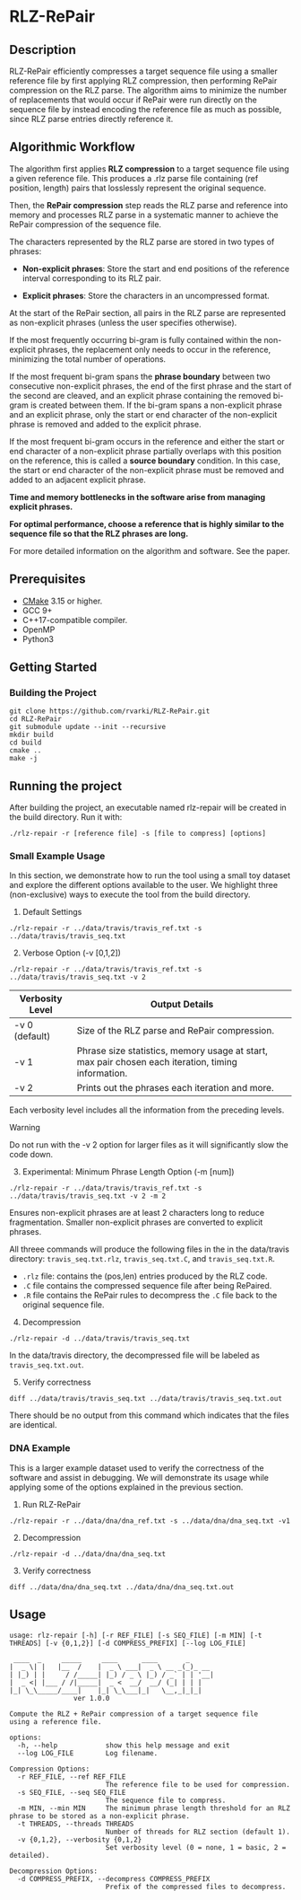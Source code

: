 # RLZ-RePair

## Description

RLZ-RePair efficiently compresses a target sequence file using a smaller reference file by first applying RLZ compression, then performing RePair compression on the RLZ parse. The algorithm aims to minimize the number of replacements that would occur if RePair were run directly on the sequence file by instead encoding the reference file as much as possible, since RLZ parse entries directly reference it.

## Algorithmic Workflow

The algorithm first applies **RLZ compression** to a target sequence file using a given reference file. This produces a .rlz parse file containing (ref position, length) pairs that losslessly represent the original sequence.

Then, the **RePair compression** step reads the RLZ parse and reference into memory and processes RLZ parse in a systematic manner to achieve the RePair compression of the sequence file. 

The characters represented by the RLZ parse are stored in two types of phrases:

- **Non-explicit phrases**: Store the start and end positions of the reference interval corresponding to its RLZ pair.

- **Explicit phrases**: Store the characters in an uncompressed format. 

At the start of the RePair section, all pairs in the RLZ parse are represented as non-explicit phrases (unless the user specifies otherwise).

If the most frequently occurring bi-gram is fully contained within the non-explicit phrases, the replacement only needs to occur in the reference, minimizing the total number of operations.

If the most frequent bi-gram spans the **phrase boundary** between two consecutive non-explicit phrases, the end of the first phrase and the start of the second are cleaved, and an explicit phrase containing the removed bi-gram is created between them. If the bi-gram spans a non-explicit phrase and an explicit phrase, only the start or end character of the non-explicit phrase is removed and added to the explicit phrase.

If the most frequent bi-gram occurs in the reference and either the start or end character of a non-explicit phrase partially overlaps with this position on the reference, this is called a **source boundary** condition. In this case, the start or end character of the non-explicit phrase must be removed and added to an adjacent explicit phrase.

**Time and memory bottlenecks in the software arise from managing explicit phrases.**

**For optimal performance, choose a reference that is highly similar to the sequence file so that the RLZ phrases are long.**

For more detailed information on the algorithm and software. See the paper.

## Prerequisites

- [CMake](https://cmake.org/) 3.15 or higher.
- GCC 9+
- C++17-compatible compiler.
- OpenMP
- Python3

## Getting Started

### Building the Project

```
git clone https://github.com/rvarki/RLZ-RePair.git
cd RLZ-RePair
git submodule update --init --recursive
mkdir build
cd build
cmake ..
make -j
```
## Running the project

After building the project, an executable named rlz-repair will be created in the build directory. Run it with:
```
./rlz-repair -r [reference file] -s [file to compress] [options] 
```

### Small Example Usage

In this section, we demonstrate how to run the tool using a small toy dataset and explore the different options available to the user. We highlight three (non-exclusive) ways to execute the tool from the build directory.

1. Default Settings

```
./rlz-repair -r ../data/travis/travis_ref.txt -s ../data/travis/travis_seq.txt
```

2. Verbose Option (-v [0,1,2])
```
./rlz-repair -r ../data/travis/travis_ref.txt -s ../data/travis/travis_seq.txt -v 2
```
| Verbosity Level | Output Details |
| --- | --- |
| -v 0 (default)  | Size of the RLZ parse and RePair compression. |
| -v 1 | Phrase size statistics, memory usage at start, max pair chosen each iteration, timing information. |
| -v 2 | Prints out the phrases each iteration and more. |

Each verbosity level includes all the information from the preceding levels.

> [!WARNING]
> Do not run with the -v 2 option for larger files as it will significantly slow the code down.

3. Experimental: Minimum Phrase Length Option (-m [num])

```
./rlz-repair -r ../data/travis/travis_ref.txt -s ../data/travis/travis_seq.txt -v 2 -m 2
```

Ensures non-explicit phrases are at least 2 characters long to reduce fragmentation. Smaller non-explicit phrases are converted to explicit phrases.

All threee commands will produce the following files in the in the data/travis directory: `travis_seq.txt.rlz`, `travis_seq.txt.C`, and `travis_seq.txt.R`. 

- `.rlz` file: contains the (pos,len) entries produced by the RLZ code. 
- `.C` file contains the compressed sequence file after being RePaired. 
- `.R` file contains the RePair rules to decompress the `.C` file back to the original sequence file.

4.  Decompression

```
./rlz-repair -d ../data/travis/travis_seq.txt
```
In the data/travis directory, the decompressed file will be labeled as `travis_seq.txt.out`.

5. Verify correctness
```
diff ../data/travis/travis_seq.txt ../data/travis/travis_seq.txt.out
```

There should be no output from this command which indicates that the files are identical.

### DNA Example

This is a larger example dataset used to verify the correctness of the software and assist in debugging. We will demonstrate its usage while applying some of the options explained in the previous section.

1. Run RLZ-RePair 

```
./rlz-repair -r ../data/dna/dna_ref.txt -s ../data/dna/dna_seq.txt -v1
```

2. Decompression

```
./rlz-repair -d ../data/dna/dna_seq.txt 
```

3. Verify correctness
```
diff ../data/dna/dna_seq.txt ../data/dna/dna_seq.txt.out
```

## Usage
```
usage: rlz-repair [-h] [-r REF_FILE] [-s SEQ_FILE] [-m MIN] [-t THREADS] [-v {0,1,2}] [-d COMPRESS_PREFIX] [--log LOG_FILE]

 ____  _     _____     ____      ____       _      
|  _ \| |   |__  /    |  _ \ ___|  _ \ __ _(_)_ __ 
| |_) | |     / /_____| |_) / _ \ |_) / _` | | '__|
|  _ <| |___ / /|_____|  _ <  __/  __/ (_| | | |   
|_| \_\_____/____|    |_| \_\___|_|   \__,_|_|_|             
                ver 1.0.0

Compute the RLZ + RePair compression of a target sequence file 
using a reference file.

options:
  -h, --help            show this help message and exit
  --log LOG_FILE        Log filename.

Compression Options:
  -r REF_FILE, --ref REF_FILE
                        The reference file to be used for compression.
  -s SEQ_FILE, --seq SEQ_FILE
                        The sequence file to compress.
  -m MIN, --min MIN     The minimum phrase length threshold for an RLZ phrase to be stored as a non-explicit phrase.
  -t THREADS, --threads THREADS
                        Number of threads for RLZ section (default 1).
  -v {0,1,2}, --verbosity {0,1,2}
                        Set verbosity level (0 = none, 1 = basic, 2 = detailed).

Decompression Options:
  -d COMPRESS_PREFIX, --decompress COMPRESS_PREFIX
                        Prefix of the compressed files to decompress.
```